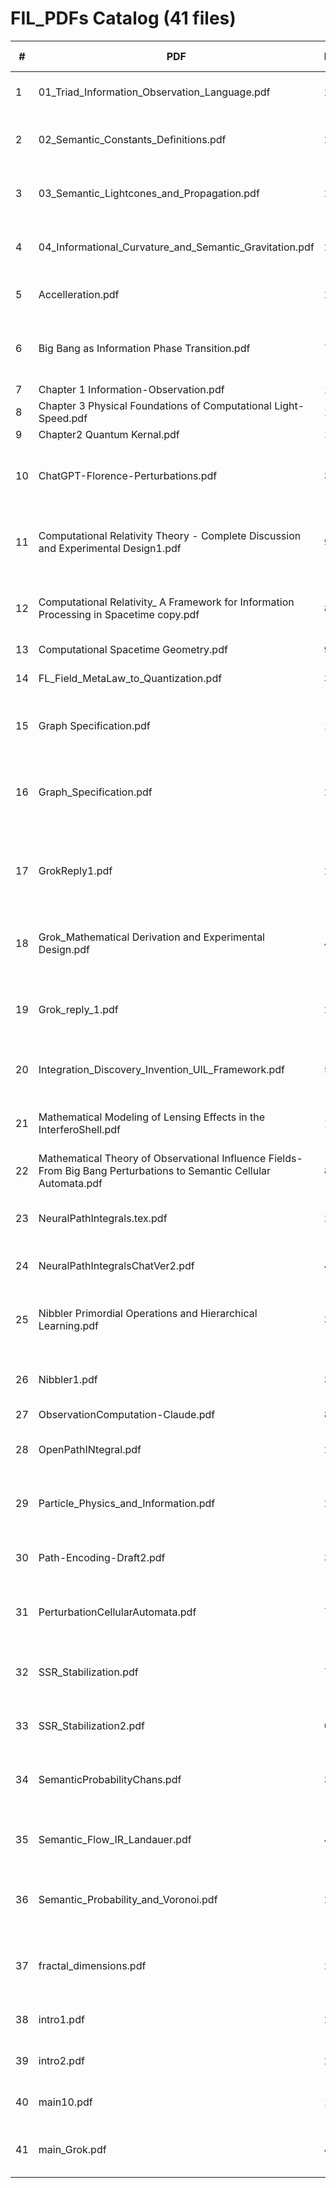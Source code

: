 # FIL_PDFs Catalog  (41 files)

| # | PDF | Pages | First-line snippet | Tags |
|---|-----|-------|--------------------|------|
| 1 | 01_Triad_Information_Observation_Language.pdf | 2 | The Information–Observation–Language Triad | foundations |
| 2 | 02_Semantic_Constants_Definitions.pdf | 2 | Fundamental Constants in Semantic Physics | foundations |
| 3 | 03_Semantic_Lightcones_and_Propagation.pdf | 2 | Semantic Lightcones and Propagation Limits | geometry |
| 4 | 04_Informational_Curvature_and_Semantic_Gravitation.pdf | 2 | Informational Curvature and Semantic Gravitation | geometry |
| 5 | Accelleration.pdf | 2 | Module: Information Acceleration and | bounds |
| 6 | Big Bang as Information Phase Transition.pdf | 7 | Big Bang as Information Phase Transition: From Total | physical |
| 7 | Chapter 1 Information-Observation.pdf | 10 | Chapter 1 | foundations |
| 8 | Chapter 3 Physical Foundations of Computational Light-Speed.pdf | 11 | Chapter 1 | computational |
| 9 | Chapter2 Quantum Kernal.pdf | 12 | Chapter 1 | foundations |
| 10 | ChatGPT-Florence-Perturbations.pdf | 3 | Observational Influence Fields and Semantic Energy Geometry | foundations |
| 11 | Computational Relativity Theory - Complete Discussion and Experimental Design1.pdf | 9 | Computational Relativity Theory: Complete Discussion and | computational |
| 12 | Computational Relativity_ A Framework for Information Processing in Spacetime copy.pdf | 8 | Computational Relativity: A Framework for Information Processing | computational |
| 13 | Computational Spacetime Geometry.pdf | 9 | Chapter 1 | computational |
| 14 | FL_Field_MetaLaw_to_Quantization.pdf | 3 | Fundamental Language: From Meta-Law to | foundations |
| 15 | Graph Specification.pdf | 1 | 1 F ractal Knowledge Graph Specification | foundations |
| 16 | Graph_Specification.pdf | 2 | Discussion on Nibbler Algorithm and Fractal Knowledge Graphs | foundations |
| 17 | GrokReply1.pdf | 2 | Discussion on Nibbler Algorithm and F ractal Knowledge Graphs | foundations |
| 18 | Grok_Mathematical Derivation and Experimental Design.pdf | 4 | Excellent. Let’s proceed. This is where the theory confronts reality and rigor. | foundations |
| 19 | Grok_reply_1.pdf | 2 | Morning Discussion on Fractal Dimension and Language | foundations |
| 20 | Integration_Discovery_Invention_UIL_Framework.pdf | 5 | Integration of the Discovery-Invention Spectrum | foundations |
| 21 | Mathematical Modeling of Lensing Effects in the InterferoShell.pdf | 10 | Mathematical Modeling of Lensing Effects in the | foundations |
| 22 | Mathematical Theory of Observational Influence Fields- From Big Bang Perturbations to Semantic Cellular Automata.pdf | 8 | 1 | physical |
| 23 | NeuralPathIntegrals.tex.pdf | 2 | Neural Path Integrals and the Semantic Action Principle | foundations |
| 24 | NeuralPathIntegralsChatVer2.pdf | 4 | Neural Path Integrals and the Semantic Action | foundations |
| 25 | Nibbler Primordial Operations and Hierarchical Learning.pdf | 3 | Comments on Nibbler Primordial Operations and Hierarchical | foundations |
| 26 | Nibbler1.pdf | 3 | Discussion: Nibbler’s Primordial Operations | foundations |
| 27 | ObservationComputation-Claude.pdf | 8 | 1 | computational |
| 28 | OpenPathINtegral.pdf | 2 | Neural Path Integrals and the Semantic Action Principle | foundations |
| 29 | Particle_Physics_and_Information.pdf | 2 | Particle Interactions and the Structure of Information | physical |
| 30 | Path-Encoding-Draft2.pdf | 3 | Reﬁning Path Encoding within the FIL Framework: | foundations |
| 31 | PerturbationCellularAutomata.pdf | 7 | Mathematical Theory of Observational Influence Fields: | foundations |
| 32 | SSR_Stabilization.pdf | 7 | Semantic Shadow Reconstruction for AI Stabilization | foundations |
| 33 | SSR_Stabilization2.pdf | 0 | Error: EOF marker not found | foundations |
| 34 | SemanticProbabilityChans.pdf | 3 | Semantic Probability Chains and Bayesian Equivalence | foundations |
| 35 | Semantic_Flow_IR_Landauer.pdf | 4 | Flow-Field Internal Representation for Language: | foundations |
| 36 | Semantic_Probability_and_Voronoi.pdf | 2 | Semantic Probability Chains and Multidimensional Voronoi | foundations |
| 37 | fractal_dimensions.pdf | 2 | Discussion on Fractal Dimension, Language Unification, and | foundations |
| 38 | intro1.pdf | 2 | Towards a Fundamental Language: | foundations |
| 39 | intro2.pdf | 2 | Towards a Fundamental Language: | foundations |
| 40 | main10.pdf | 14 | Fundamental Interaction Language | foundations |
| 41 | main_Grok.pdf | 4 | Neural Path Integrals and the Semantic Action Principle | foundations |